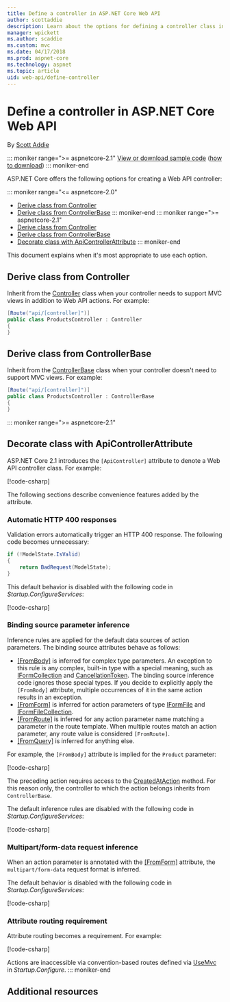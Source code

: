 ```yaml
---
title: Define a controller in ASP.NET Core Web API
author: scottaddie
description: Learn about the options for defining a controller class in an ASP.NET Core Web API and when it's most appropriate to use each.
manager: wpickett
ms.author: scaddie
ms.custom: mvc
ms.date: 04/17/2018
ms.prod: aspnet-core
ms.technology: aspnet
ms.topic: article
uid: web-api/define-controller
---
```

# Define a controller in ASP.NET Core Web API

By [Scott Addie](https://github.com/scottaddie)

::: moniker range=">= aspnetcore-2.1"
[View or download sample code](https://github.com/aspnet/Docs/tree/master/aspnetcore/web-api/define-controller/samples) ([how to download](xref:tutorials/index#how-to-download-a-sample))
::: moniker-end

ASP.NET Core offers the following options for creating a Web API controller:

::: moniker range="<= aspnetcore-2.0"
* [Derive class from Controller](#derive-class-from-controller)
* [Derive class from ControllerBase](#derive-class-from-controllerbase)
::: moniker-end
::: moniker range=">= aspnetcore-2.1"
* [Derive class from Controller](#derive-class-from-controller)
* [Derive class from ControllerBase](#derive-class-from-controllerbase)
* [Decorate class with ApiControllerAttribute](#decorate-class-with-apicontrollerattribute)
::: moniker-end

This document explains when it's most appropriate to use each option.

## Derive class from Controller

Inherit from the [Controller](/dotnet/api/microsoft.aspnetcore.mvc.controller) class when your controller needs to support MVC views in addition to Web API actions. For example:

```csharp
[Route("api/[controller]")]
public class ProductsController : Controller
{
}
```

## Derive class from ControllerBase

Inherit from the [ControllerBase](/dotnet/api/microsoft.aspnetcore.mvc.controllerbase) class when your controller doesn't need to support MVC views. For example:

```csharp
[Route("api/[controller]")]
public class ProductsController : ControllerBase
{
}
```

::: moniker range=">= aspnetcore-2.1"
## Decorate class with ApiControllerAttribute

ASP.NET Core 2.1 introduces the `[ApiController]` attribute to denote a Web API controller class. For example:

[!code-csharp[](../web-api/define-controller/samples/WebApiSample.Api/Controllers/ProductsController.cs?name=snippet_ControllerSignature&highlight=2)]

The following sections describe convenience features added by the attribute.

### Automatic HTTP 400 responses

Validation errors automatically trigger an HTTP 400 response. The following code becomes unnecessary:

```csharp
if (!ModelState.IsValid)
{
    return BadRequest(ModelState);
}
```

This default behavior is disabled with the following code in *Startup.ConfigureServices*:

[!code-csharp[](../web-api/define-controller/samples/WebApiSample.Api/Startup.cs?name=snippet_ConfigureApiBehaviorOptions&highlight=5)]

### Binding source parameter inference

Inference rules are applied for the default data sources of action parameters. The binding source attributes behave as follows:

* [[FromBody]](/dotnet/api/microsoft.aspnetcore.mvc.frombodyattribute) is inferred for complex type parameters. An exception to this rule is any complex, built-in type with a special meaning, such as [IFormCollection](/dotnet/api/microsoft.aspnetcore.http.iformcollection) and [CancellationToken](/dotnet/api/system.threading.cancellationtoken). The binding source inference code ignores those special types. If you decide to explicitly apply the `[FromBody]` attribute, multiple occurrences of it in the same action results in an exception.
* [[FromForm]](/dotnet/api/microsoft.aspnetcore.mvc.fromformattribute) is inferred for action parameters of type [IFormFile](/dotnet/api/microsoft.aspnetcore.http.iformfile) and [IFormFileCollection](/dotnet/api/microsoft.aspnetcore.http.iformfilecollection).
* [[FromRoute]](/dotnet/api/microsoft.aspnetcore.mvc.fromrouteattribute) is inferred for any action parameter name matching a parameter in the route template. When multiple routes match an action parameter, any route value is considered `[FromRoute]`.
* [[FromQuery]](/dotnet/api/microsoft.aspnetcore.mvc.fromqueryattribute) is inferred for anything else.

For example, the `[FromBody]` attribute is implied for the `Product` parameter:

[!code-csharp[](../web-api/define-controller/samples/WebApiSample.Api/Controllers/ProductsController.cs?name=snippet_CreateAsync)]

The preceding action requires access to the [CreatedAtAction](/dotnet/api/microsoft.aspnetcore.mvc.controllerbase.createdataction#Microsoft_AspNetCore_Mvc_ControllerBase_CreatedAtAction_System_String_System_Object_System_Object_) method. For this reason only, the controller to which the action belongs inherits from `ControllerBase`.

The default inference rules are disabled with the following code in *Startup.ConfigureServices*:

[!code-csharp[](../web-api/define-controller/samples/WebApiSample.Api/Startup.cs?name=snippet_ConfigureApiBehaviorOptions&highlight=4)]

### Multipart/form-data request inference

When an action parameter is annotated with the [[FromForm]](/dotnet/api/microsoft.aspnetcore.mvc.fromformattribute) attribute, the `multipart/form-data` request format is inferred.

The default behavior is disabled with the following code in *Startup.ConfigureServices*:

[!code-csharp[](../web-api/define-controller/samples/WebApiSample.Api/Startup.cs?name=snippet_ConfigureApiBehaviorOptions&highlight=3)]

### Attribute routing requirement

Attribute routing becomes a requirement. For example:

[!code-csharp[](../web-api/define-controller/samples/WebApiSample.Api/Controllers/ProductsController.cs?name=snippet_ControllerSignature&highlight=1)]

Actions are inaccessible via convention-based routes defined via [UseMvc](/dotnet/api/microsoft.aspnetcore.builder.mvcapplicationbuilderextensions.usemvc#Microsoft_AspNetCore_Builder_MvcApplicationBuilderExtensions_UseMvc_Microsoft_AspNetCore_Builder_IApplicationBuilder_System_Action_Microsoft_AspNetCore_Routing_IRouteBuilder__) in *Startup.Configure*.
::: moniker-end

## Additional resources
